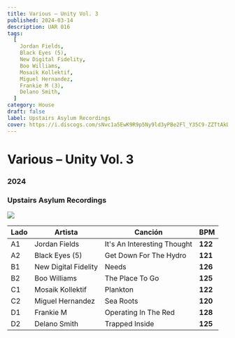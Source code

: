 ```yaml
---
title: Various – Unity Vol. 3
published: 2024-03-14
description: UAR 016
tags:
  [
    Jordan Fields,
    Black Eyes (5),
    New Digital Fidelity,
    Boo Williams,
    Mosaik Kollektif,
    Miguel Hernandez,
    Frankie M (3),
    Delano Smith,
  ]
category: House
draft: false
label: Upstairs Asylum Recordings
cover: https://i.discogs.com/sNvc1a5EwK9R9p5Ny9ld3yPBe2Fl_Y35C9-ZZTtAkDU/rs:fit/g:sm/q:90/h:600/w:600/czM6Ly9kaXNjb2dz/LWRhdGFiYXNlLWlt/YWdlcy9SLTMxNTM3/NTU1LTE3MjY5MzE1/MzMtODIyMC5qcGVn.jpeg
---
```


# Various – Unity Vol. 3

### **2024**

### Upstairs Asylum Recordings

![](https://i.discogs.com/sNvc1a5EwK9R9p5Ny9ld3yPBe2Fl_Y35C9-ZZTtAkDU/rs:fit/g:sm/q:90/h:600/w:600/czM6Ly9kaXNjb2dz/LWRhdGFiYXNlLWlt/YWdlcy9SLTMxNTM3/NTU1LTE3MjY5MzE1/MzMtODIyMC5qcGVn.jpeg)

| Lado | Artista              | Canción                     | BPM     |
| ---- | -------------------- | --------------------------- | ------- |
| A1   | Jordan Fields        | It's An Interesting Thought | **122** |
| A2   | Black Eyes (5)       | Get Down For The Hydro      | **121** |
| B1   | New Digital Fidelity | Needs                       | **126** |
| B2   | Boo Williams         | The Place To Go             | **125** |
| C1   | Mosaik Kollektif     | Plankton                    | **122** |
| C2   | Miguel Hernandez     | Sea Roots                   | **120** |
| D1   | Frankie M            | Operating In The Red        | **128** |
| D2   | Delano Smith         | Trapped Inside              | **125** |
